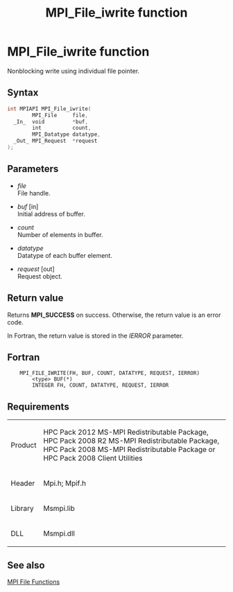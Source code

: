 ﻿---
title: MPI_File_iwrite function
TOCTitle: MPI_File_iwrite function
ms:assetid: 1f2c71dd-8f06-4a96-bb54-449c9bcdcfa1
ms:mtpsurl: https://msdn.microsoft.com/en-us/library/Dn473325(v=VS.85)
ms:contentKeyID: 59360871
ms.date: 03/28/2018
mtps_version: v=VS.85
f1_keywords:
- MPI_FILE_IWRITE
- mpif/MPI_File_iwrite
- mpi/MPI_FILE_IWRITE
dev_langs:
- C++
- C
---

# MPI\_File\_iwrite function

Nonblocking write using individual file pointer.

## Syntax

``` c++
int MPIAPI MPI_File_iwrite(
        MPI_File     file,
  _In_  void         *buf,
        int          count,
        MPI_Datatype datatype,
  _Out_ MPI_Request  *request
);
```

## Parameters

  - *file*  
    File handle.

  - *buf* \[in\]  
    Initial address of buffer.

  - *count*  
    Number of elements in buffer.

  - *datatype*  
    Datatype of each buffer element.

  - *request* \[out\]  
    Request object.

## Return value

Returns **MPI\_SUCCESS** on success. Otherwise, the return value is an error code.

In Fortran, the return value is stored in the *IERROR* parameter.

## Fortran

``` FORTRAN
    MPI_FILE_IWRITE(FH, BUF, COUNT, DATATYPE, REQUEST, IERROR)
        <type> BUF(*)
        INTEGER FH, COUNT, DATATYPE, REQUEST, IERROR
```

## Requirements

<table>
<colgroup>
<col  />
<col  />
</colgroup>
<tbody>
<tr class="odd">
<td><p>Product</p></td>
<td><p>HPC Pack 2012 MS-MPI Redistributable Package, HPC Pack 2008 R2 MS-MPI Redistributable Package, HPC Pack 2008 MS-MPI Redistributable Package or HPC Pack 2008 Client Utilities</p></td>
</tr>
<tr class="even">
<td><p>Header</p></td>
<td>Mpi.h;
Mpif.h</td>
</tr>
<tr class="odd">
<td><p>Library</p></td>
<td>Msmpi.lib</td>
</tr>
<tr class="even">
<td><p>DLL</p></td>
<td>Msmpi.dll</td>
</tr>
</tbody>
</table>


## See also

[MPI File Functions](mpi-file-functions.md)

